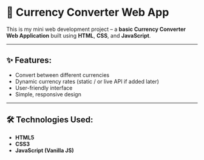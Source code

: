 # 💱 Currency Converter Web App

This is my mini web development project – a **basic Currency Converter Web Application** built using **HTML**, **CSS**, and **JavaScript**.

---

## ✨ Features:

- Convert between different currencies
- Dynamic currency rates (static / or live API if added later)
- User-friendly interface
- Simple, responsive design

---

## 🛠️ Technologies Used:

- **HTML5**
- **CSS3**
- **JavaScript (Vanilla JS)**





